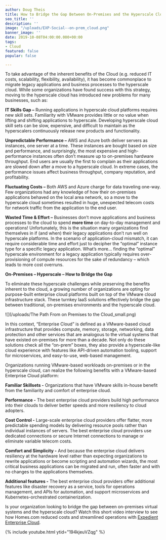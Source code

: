 ```yaml
---
author: Doug Theis
title: How to Bridge the Gap Between On-Premises and the Hyperscale Cloud
seo_title: ''
description: ''
image: "/uploads/EXP-Social--on-prem_cloud.png"
banner_image: ''
date: 2019-10-08T04:00:00.000+00:00
tags:
- Cloud
featured: false
popular: false

---
```

To take advantage of the inherent benefits of the Cloud (e.g. reduced IT costs, scalability, flexibility, availability), it has become commonplace to migrate legacy applications and business processes to the hyperscale cloud. While some organizations have found success with this strategy, moving to the hyperscale cloud has introduced new problems for many businesses, such as:

**IT Skills Gap –** Running applications in hyperscale cloud platforms requires new skill sets. Familiarity with VMware provides little or no value when lifting and shifting applications to hyperscale. Developing hyperscale cloud skill sets can be slow, expensive, and difficult to maintain as the hyperscalers continuously release new products and functionality.

**Unpredictable Performance –** AWS and Azure both deliver servers as instances, one server at a time. These instances are bought based on size and performance, and surprisingly, the most expensive and high-performance instances often don’t measure up to on-premises hardware throughput. End users are usually the first to complain as their applications are slowed down after a move to a hyperscale cloud. In extreme cases, the performance issues affect business throughput, company reputation, and profitability.

**Fluctuating Costs –** Both AWS and Azure charge for data traveling one-way. Few organizations had any knowledge of how their on-premises applications behaved on the local area network, so a move to the hyperscale cloud sometimes resulted in huge, unexpected telecom costs for network traffic from the application to the end user.

**Wasted Time & Effort –** Businesses don’t move applications and business processes to the cloud to spend **more time** on day-to-day management and operations! Unfortunately, this is the situation many organizations find themselves in if (and when) their legacy applications don’t run well on hyperscale platforms. In the scenario of application-cloud mismatch, it can require considerable time and effort just to decipher the “optimal” instance type for a specific legacy application. What’s more… finding the “optimal” hyperscale environment for a legacy application typically requires over-provisioning of compute resources for the sake of redundancy – which leads to more cost overruns.

**On-Premises – Hyperscale – How to Bridge the Gap**

To eliminate these hyperscale challenges while preserving the benefits inherent to the cloud, a growing number of organizations are opting for purpose-built enterprise cloud platforms built on top of the VMware cloud infrastructure stack. These turnkey IaaS solutions effectively bridge the gap between traditional, on-premises environments and the hyperscale cloud.

![](/uploads/The Path From on Premises to the Cloud_small.png)

In this context, “Enterprise Cloud” is defined as a VMware-based cloud infrastructure that provides compute, memory, storage, networking, data protection and other services that are analogous to the virtual systems that have existed on-premises for more than a decade. Not only do these solutions check all the “on-prem” boxes, they also provide a hyperscale-like cloud experience with features like API-driven automation tooling, support for microservices, and easy-to-use, web-based management.

Organizations running VMware-based workloads on-premises or in the hyperscale cloud, can realize the following benefits with a VMware-based Enterprise Cloud platform:

**Familiar Skillsets -** Organizations that have VMware skills in-house benefit from the familiarity and comfort of enterprise cloud.

**Performance -** The best enterprise cloud providers build high performance into their clouds to deliver better speeds and more resiliency to cloud adopters.

**Cost Control -** Large-scale enterprise cloud providers offer flatter, more predictable spending models by delivering resource pools rather than individual instances of servers. The best enterprise cloud providers use dedicated connections or secure Internet connections to manage or eliminate variable telecom costs.

**Comfort and Simplicity -** And because the enterprise cloud delivers resiliency at the hardware level rather than expecting organizations to rewrite applications or become scripting and automation wizards, the most critical business applications can be migrated and run, often faster and with no changes to the applications themselves.

**Additional features -** The best enterprise cloud providers offer additional features like disaster recovery as a service, tools for operations management, and APIs for automation, and support microservices and Kubernetes-orchestrated containerization.

Is your organization looking to bridge the gap between on-premises virtual systems and the hyperscale cloud? Watch this short video interview to see how Homes.com reduced costs and streamlined operations with [Expedient Enterprise Cloud](https://www.expedient.com/services/infrastructure-as-a-service/cloud/).

{% include youtube.html ytid="194kjeuVZqg" %}